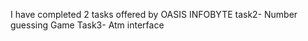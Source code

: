I have completed 2 tasks offered by OASIS INFOBYTE
task2- Number guessing Game
Task3- Atm interface
